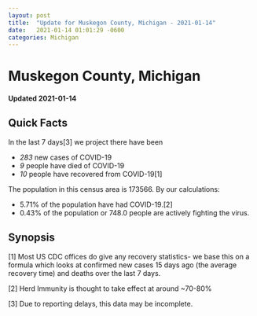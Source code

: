 ```yaml
---
layout: post
title:  "Update for Muskegon County, Michigan - 2021-01-14"
date:   2021-01-14 01:01:29 -0600
categories: Michigan
---
```


# Muskegon County, Michigan
#### Updated 2021-01-14

## Quick Facts

In the last 7 days[3] we project there have been
- *283* new cases of COVID-19
- *9* people have died of COVID-19
- *10* people have recovered from COVID-19[1]

The population in this census area is 173566. By our calculations:
- 5.71% of the population have had COVID-19.[2]
- 0.43% of the population or 748.0 people are actively fighting the virus.

## Synopsis




[1] Most US CDC offices do give any recovery statistics- we base this on a formula which looks at confirmed new cases
15 days ago (the average recovery time) and deaths over the last 7 days.

[2] Herd Immunity is thought to take effect at around ~70-80%

[3] Due to reporting delays, this data may be incomplete.
 
    